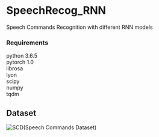 # SpeechRecog_RNN
Speech Commands Recognition with different RNN models

### Requirements
python 3.6.5\
pytorch 1.0\
librosa\
lyon\
scipy\
numpy\
tqdm

## Dataset
![SCD](https://www.kaggle.com/c/tensorflow-speech-recognition-challenge/data)(Speech Commands Dataset)


